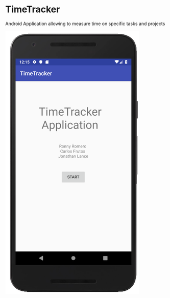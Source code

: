 # TimeTracker
Android Application allowing to measure time on specific tasks and projects

![home](Time1.PNG)
